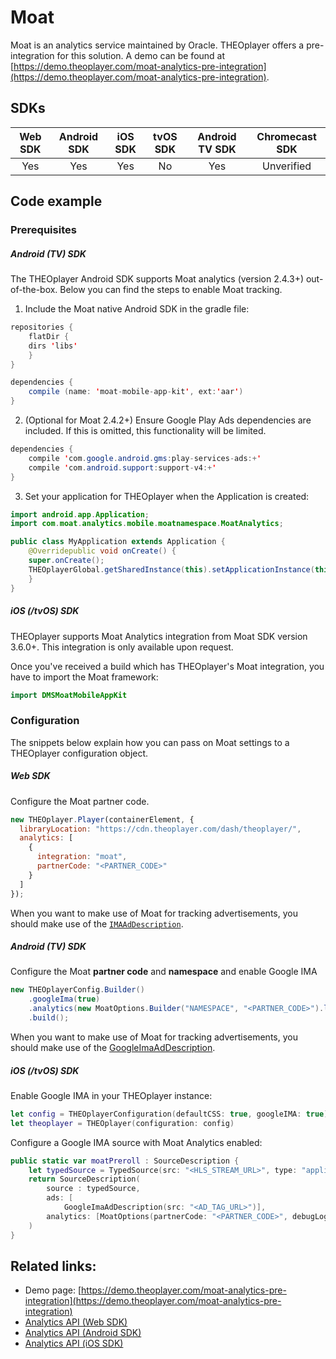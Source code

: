 # Moat

Moat is an analytics service maintained by Oracle. THEOplayer offers a pre-integration for this solution. A demo can be found at [https://demo.theoplayer.com/moat-analytics-pre-integration](https://demo.theoplayer.com/moat-analytics-pre-integration).

## SDKs

| Web SDK | Android SDK | iOS SDK | tvOS SDK | Android TV SDK | Chromecast SDK |
| :-----: | :---------: | :-----: | :------: | :------------: | :------------: |
|   Yes   |     Yes     |   Yes   |    No    |      Yes       |   Unverified   |

## Code example

### Prerequisites

##### Android (TV) SDK

The THEOplayer Android SDK supports Moat analytics (version 2.4.3+) out-of-the-box. Below you can find the steps to enable Moat tracking.

1. Include the Moat native Android SDK in the gradle file:

```java
repositories {
    flatDir {
    dirs 'libs'
    }
}

dependencies {
    compile (name: 'moat-mobile-app-kit', ext:'aar')
}
```

2. (Optional for Moat 2.4.2+) Ensure Google Play Ads dependencies are included.
   If this is omitted, this functionality will be limited.

```java
dependencies {
    compile 'com.google.android.gms:play-services-ads:+'
    compile 'com.android.support:support-v4:+'
}
```

3. Set your application for THEOplayer when the Application is created:

```java
import android.app.Application;
import com.moat.analytics.mobile.moatnamespace.MoatAnalytics;

public class MyApplication extends Application {
    @Overridepublic void onCreate() {
    super.onCreate();
    THEOplayerGlobal.getSharedInstance(this).setApplicationInstance(this);
    }
}
```

##### iOS (/tvOS) SDK

THEOplayer supports Moat Analytics integration from Moat SDK version 3.6.0+. This integration is only available upon request.

Once you've received a build which has THEOplayer's Moat integration, you have to import the Moat framework:

```swift
import DMSMoatMobileAppKit
```

### Configuration

The snippets below explain how you can pass on Moat settings to a THEOplayer configuration object.

##### Web SDK

Configure the Moat partner code.

```js
new THEOplayer.Player(containerElement, {
  libraryLocation: "https://cdn.theoplayer.com/dash/theoplayer/",
  analytics: [
    {
      integration: "moat",
      partnerCode: "<PARTNER_CODE>"
    }
  ]
});
```

When you want to make use of Moat for tracking advertisements, you should make use of the [`IMAAdDescription`](pathname:///theoplayer/v4/api-reference/web/interfaces/IMAAdDescription.html).

##### Android (TV) SDK

Configure the Moat **partner code** and **namespace** and enable Google IMA

```java
new THEOplayerConfig.Builder()
    .googleIma(true)
    .analytics(new MoatOptions.Builder("NAMESPACE", "<PARTNER_CODE>").loggingEnabled(true).build())
    .build();
```

When you want to make use of Moat for tracking advertisements, you should make use of the [GoogleImaAdDescription](pathname:///theoplayer/v4/api-reference/android/com/theoplayer/android/api/source/addescription/GoogleImaAdDescription.html).

##### iOS (/tvOS) SDK

Enable Google IMA in your THEOplayer instance:

```swift
let config = THEOplayerConfiguration(defaultCSS: true, googleIMA: true)
let theoplayer = THEOplayer(configuration: config)
```

Configure a Google IMA source with Moat Analytics enabled:

```swift
public static var moatPreroll : SourceDescription {
    let typedSource = TypedSource(src: "<HLS_STREAM_URL>", type: "application/x-mpegurl")
    return SourceDescription(
        source : typedSource,
        ads: [
            GoogleImaAdDescription(src: "<AD_TAG_URL>")],
        analytics: [MoatOptions(partnerCode: "<PARTNER_CODE>", debugLoggingEnabled: true)]
    )
}
```

## Related links:

- Demo page: [https://demo.theoplayer.com/moat-analytics-pre-integration](https://demo.theoplayer.com/moat-analytics-pre-integration)
- [Analytics API (Web SDK)](pathname:///theoplayer/v4/api-reference/web/interfaces/Analytics.html)
- [Analytics API (Android SDK)](pathname:///theoplayer/v4/api-reference/android/com/theoplayer/android/api/source/analytics/package-summary.html)
- [Analytics API (iOS SDK)](<pathname:///theoplayer/v4/api-reference/ios/Analytics.html#/c:@M@THEOplayerSDK@objc(pl)THEOplayerAnalyticsDescription>)
